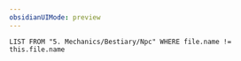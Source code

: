 ```yaml
---
obsidianUIMode: preview
---
```

```dataview
LIST FROM "5. Mechanics/Bestiary/Npc" WHERE file.name != this.file.name
```